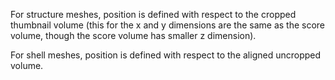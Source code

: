For structure meshes, position is defined with respect to the cropped thumbnail volume (this for the x and y dimensions are the same as the score volume, though the score volume has smaller z dimension).

For shell meshes, position is defined with respect to the aligned uncropped volume.
